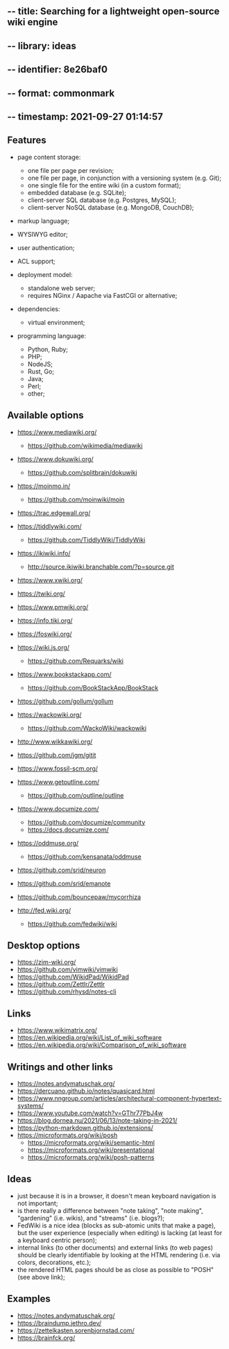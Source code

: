 ## -- title:       Searching for a lightweight open-source wiki engine
## -- library:     ideas
## -- identifier:  8e26baf0
## -- format:      commonmark
## -- timestamp:   2021-09-27 01:14:57


## Features

* page content storage:
  * one file per page per revision;
  * one file per page, in conjunction with a versioning system (e.g. Git);
  * one single file for the entire wiki (in a custom format);
  * embedded database (e.g. SQLite);
  * client-server SQL database (e.g. Postgres, MySQL);
  * client-server NoSQL database (e.g. MongoDB, CouchDB);

* markup language;
* WYSIWYG editor;
* user authentication;
* ACL support;
* deployment model:
  * standalone web server;
  * requires NGinx / Aapache via FastCGI or alternative;
* dependencies:
  * virtual environment;

* programming language:
  * Python, Ruby;
  * PHP;
  * NodeJS;
  * Rust, Go;
  * Java;
  * Perl;
  * other;




## Available options

* https://www.mediawiki.org/
  * https://github.com/wikimedia/mediawiki

* https://www.dokuwiki.org/
  * https://github.com/splitbrain/dokuwiki

* https://moinmo.in/
  * https://github.com/moinwiki/moin

* https://trac.edgewall.org/

* https://tiddlywiki.com/
  * https://github.com/TiddlyWiki/TiddlyWiki

* https://ikiwiki.info/
  * http://source.ikiwiki.branchable.com/?p=source.git

* https://www.xwiki.org/
* https://twiki.org/
* https://www.pmwiki.org/
* https://info.tiki.org/
* https://foswiki.org/

* https://wiki.js.org/
  * https://github.com/Requarks/wiki

* https://www.bookstackapp.com/
  * https://github.com/BookStackApp/BookStack

* https://github.com/gollum/gollum

* https://wackowiki.org/
  * https://github.com/WackoWiki/wackowiki

* http://www.wikkawiki.org/
* https://github.com/jgm/gitit
* https://www.fossil-scm.org/

* https://www.getoutline.com/
  * https://github.com/outline/outline

* https://www.documize.com/
  * https://github.com/documize/community
  * https://docs.documize.com/

* https://oddmuse.org/
  * https://github.com/kensanata/oddmuse

* https://github.com/srid/neuron
* https://github.com/srid/emanote
* https://github.com/bouncepaw/mycorrhiza

* http://fed.wiki.org/
  * https://github.com/fedwiki/wiki




## Desktop options

* https://zim-wiki.org/
* https://github.com/vimwiki/vimwiki
* https://github.com/WikidPad/WikidPad
* https://github.com/Zettlr/Zettlr
* https://github.com/rhysd/notes-cli




## Links

* https://www.wikimatrix.org/
* https://en.wikipedia.org/wiki/List_of_wiki_software
* https://en.wikipedia.org/wiki/Comparison_of_wiki_software




## Writings and other links

* https://notes.andymatuschak.org/
* https://dercuano.github.io/notes/quasicard.html
* https://www.nngroup.com/articles/architectural-component-hypertext-systems/
* https://www.youtube.com/watch?v=GThr77PbJ4w
* https://blog.dornea.nu/2021/06/13/note-taking-in-2021/
* https://python-markdown.github.io/extensions/
* https://microformats.org/wiki/posh
  * https://microformats.org/wiki/semantic-html
  * https://microformats.org/wiki/presentational
  * https://microformats.org/wiki/posh-patterns




## Ideas

* just because it is in a browser, it doesn't mean keyboard navigation is not important;
* is there really a difference between "note taking", "note making", "gardening" (i.e. wikis), and "streams" (i.e. blogs?);
* FedWiki is a nice idea (blocks as sub-atomic units that make a page), but the user experience (especially when editing) is lacking (at least for a keyboard centric person);
* internal links (to other documents) and external links (to web pages) should be clearly identifiable by looking at the HTML rendering (i.e. via colors, decorations, etc.);
* the rendered HTML pages should be as close as possible to "POSH" (see above link);




## Examples

* https://notes.andymatuschak.org/
* https://braindump.jethro.dev/
* https://zettelkasten.sorenbjornstad.com/
* https://brainfck.org/
